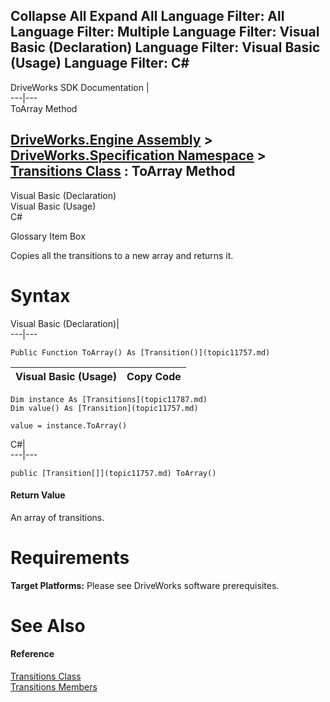        

 Collapse All Expand All  Language Filter: All  Language Filter: Multiple  Language Filter: Visual Basic (Declaration) Language Filter: Visual Basic (Usage) Language Filter: C#  
---  
DriveWorks SDK Documentation  |   
---|---  
ToArray Method   
  
[DriveWorks.Engine Assembly](topic2156.md) > [DriveWorks.Specification Namespace](topic10764.md) > [Transitions Class](topic11787.md) : ToArray Method  
---  
  
Visual Basic (Declaration)    
Visual Basic (Usage)    
C# 

Glossary Item Box

Copies all the transitions to a new array and returns it. 

# Syntax

Visual Basic (Declaration)|   
---|---  
      
    
    Public Function ToArray() As [Transition()](topic11757.md)  
  
Visual Basic (Usage)| Copy Code  
---|---  
      
    
    Dim instance As [Transitions](topic11787.md)
    Dim value() As [Transition](topic11757.md)
     
    value = instance.ToArray()  
  
C#|   
---|---  
      
    
    public [Transition[]](topic11757.md) ToArray()  
  
#### Return Value

An array of transitions.

# Requirements

**Target Platforms:** Please see DriveWorks software prerequisites.

# See Also

#### Reference

[Transitions Class](topic11787.md)   
[Transitions Members](topic11788.md)


